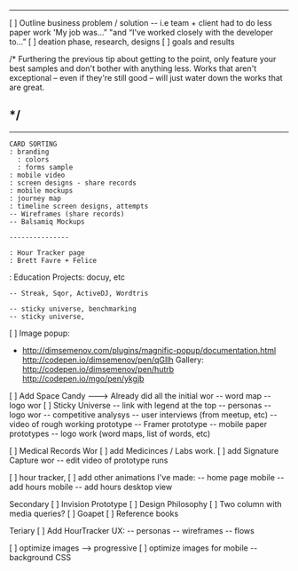 ----------------------------
[ ] Outline business problem / solution 
-- i.e team + client had to do less paper work 
'My job was…”
"and “I've worked closely with the developer to…” 
[ ] deation phase, research, designs
[ ] goals and results

/*
Furthering the previous tip about getting to the point, only feature
your best samples and don't bother with anything less. Works that aren't
exceptional – even if they're still good – will just water down the
works that are great.

*/
----------------------------------------------------

--------------------------------------------------

    CARD SORTING
    : branding
      : colors
      : forms sample
    : mobile video
    : screen designs - share records
    : mobile mockups
    : journey map
    : timeline screen designs, attempts
    -- Wireframes (share records)
    -- Balsamiq Mockups
 
    ---------------

    : Hour Tracker page
    : Brett Favre + Felice 
   : Education Projects: docuy, etc



    -- Streak, Sqor, ActiveDJ, Wordtris

    -- sticky universe, benchmarking
    -- sticky universe, 




[ ] Image popup:
  - http://dimsemenov.com/plugins/magnific-popup/documentation.html
    http://codepen.io/dimsemenov/pen/qGIlh
    Gallery: http://codepen.io/dimsemenov/pen/hutrb
    http://codepen.io/mgo/pen/ykgjb

[ ] Add Space Candy
  ---> Already did all the initial wor 
    -- word map
    -- logo wor
[ ] Sticky Universe
  -- link with legend at the top
  -- personas
  -- logo wor
  -- competitive analysys
  -- user interviews (from meetup, etc)
  -- video of rough working prototype 
  -- Framer prototype
  -- mobile paper prototypes
  -- logo work (word maps, list of words, etc)

[ ] Medical Records Wor
  [ ] add Medicinces / Labs work.
  [ ] add Signature Capture wor
      -- edit video of prototype runs

[ ]  hour tracker, 
      [ ] add other animations I've made:
        -- home page mobile
        -- add hours mobile
        -- add hours desktop view


Secondary
[ ] Invision Prototype
[ ] Design Philosophy
[ ] Two column with media queries? 
[ ] Goapet
[ ] Reference books


Teriary
[ ] Add HourTracker UX:
  -- personas
  -- wireframes
  -- flows

[ ] optimize images --> progressive 
[ ] optimize images for mobile
  -- background CSS
